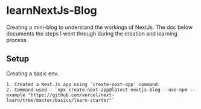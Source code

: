 # learnNextJs-Blog

Creating a mini-blog to understand the workings of NextJs.
The doc below documents the steps I went through during the creation and learning process.

## Setup

Creating a basic env.

    1. Created a Next.Js app using `create-next-app` command.
    2. Command used - `npx create-next-app@latest nextjs-blog --use-npm --example "https://github.com/vercel/next-learn/tree/master/basics/learn-starter"`
